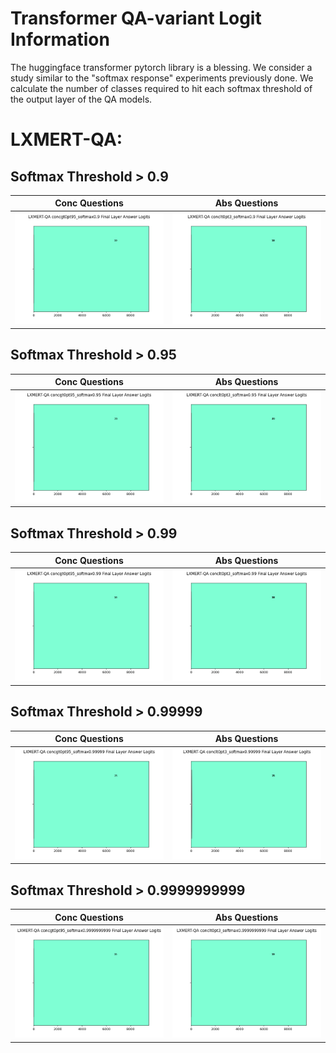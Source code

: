 # Transformer QA-variant Logit Information
The huggingface transformer pytorch library is a blessing. We consider a study similar to the "softmax response" experiments previously done. We calculate the number of classes required to hit each softmax threshold of the output layer of the QA models.

# LXMERT-QA:
## Softmax Threshold > 0.9
Conc Questions|Abs Questions
-|-
![pending](lxmertconcgt0pt95_softmax0.9.png)|![pending](lxmertconclt0pt3_softmax0.9.png)

## Softmax Threshold > 0.95
Conc Questions|Abs Questions
-|-
![pending](lxmertconcgt0pt95_softmax0.95.png)|![pending](lxmertconclt0pt3_softmax0.95.png)

## Softmax Threshold > 0.99
Conc Questions|Abs Questions
-|-
![pending](lxmertconcgt0pt95_softmax0.99.png)|![pending](lxmertconclt0pt3_softmax0.99.png)

## Softmax Threshold > 0.99999
Conc Questions|Abs Questions
-|-
![pending](lxmertconcgt0pt95_softmax0.99999.png)|![pending](lxmertconclt0pt3_softmax0.99999.png)

## Softmax Threshold > 0.9999999999
Conc Questions|Abs Questions
-|-
![pending](lxmertconcgt0pt95_softmax0.9999999999.png)|![pending](lxmertconclt0pt3_softmax0.9999999999.png)
